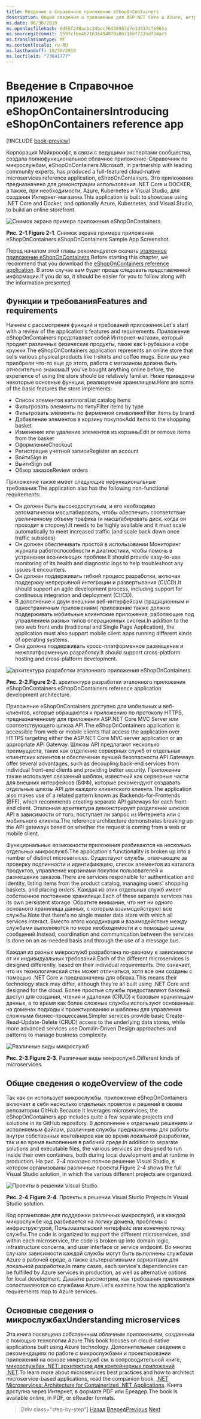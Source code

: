 ```yaml
---
title: Введение в Справочное приложение eShopOnContainers
description: Общие сведения о приложении для ASP.NET Core и Azure, встроенном в облачные микрослужбы.
ms.date: 06/30/2019
ms.openlocfilehash: 0d55f248acbc34bcc76d38987d7e1d537cf6065a
ms.sourcegitcommit: 559fcfbe4871636494870a8b716bf7325df34ac5
ms.translationtype: MT
ms.contentlocale: ru-RU
ms.lasthandoff: 10/30/2019
ms.locfileid: "73841777"
---
```

# <a name="introducing-eshoponcontainers-reference-app"></a><span data-ttu-id="1094b-103">Введение в Справочное приложение eShopOnContainers</span><span class="sxs-lookup"><span data-stu-id="1094b-103">Introducing eShopOnContainers reference app</span></span>

[!INCLUDE [book-preview](../../../includes/book-preview.md)]

<span data-ttu-id="1094b-104">Корпорация Майкрософт, в связи с ведущими экспертами сообщества, создала полнофункциональное облачное приложение-Справочник по микрослужбам, eShopOnContainers.</span><span class="sxs-lookup"><span data-stu-id="1094b-104">Microsoft, in partnership with leading community experts, has produced a full-featured cloud-native microservices reference application, eShopOnContainers.</span></span> <span data-ttu-id="1094b-105">Это приложение предназначено для демонстрации использования .NET Core и DOCKER, а также, при необходимости, Azure, Kubernetes и Visual Studio, для создания Интернет-магазина.</span><span class="sxs-lookup"><span data-stu-id="1094b-105">This application is built to showcase using .NET Core and Docker, and optionally Azure, Kubernetes, and Visual Studio, to build an online storefront.</span></span>

![Снимок экрана примера приложения eShopOnContainers.](./media/eshoponcontainers-sample-app-screenshot.png)

<span data-ttu-id="1094b-107">**Рис. 2-1**.</span><span class="sxs-lookup"><span data-stu-id="1094b-107">**Figure 2-1**.</span></span> <span data-ttu-id="1094b-108">Снимок экрана примера приложения eShopOnContainers.</span><span class="sxs-lookup"><span data-stu-id="1094b-108">eShopOnContainers Sample App Screenshot.</span></span>

<span data-ttu-id="1094b-109">Перед началом этой главы рекомендуется скачать [эталонное приложение eShopOnContainers](https://github.com/dotnet-architecture/eShopOnContainers).</span><span class="sxs-lookup"><span data-stu-id="1094b-109">Before starting this chapter, we recommend that you download the [eShopOnContainers reference application](https://github.com/dotnet-architecture/eShopOnContainers).</span></span> <span data-ttu-id="1094b-110">В этом случае вам будет проще следовать представленной информации.</span><span class="sxs-lookup"><span data-stu-id="1094b-110">If you do so, it should be easier for you to follow along with the information presented.</span></span>

## <a name="features-and-requirements"></a><span data-ttu-id="1094b-111">Функции и требования</span><span class="sxs-lookup"><span data-stu-id="1094b-111">Features and requirements</span></span>

<span data-ttu-id="1094b-112">Начнем с рассмотрения функций и требований приложения.</span><span class="sxs-lookup"><span data-stu-id="1094b-112">Let's start with a review of the application's features and requirements.</span></span> <span data-ttu-id="1094b-113">Приложение eShopOnContainers представляет собой Интернет-магазин, который продает различные физические продукты, такие как t-рубашки и кофе кружки.</span><span class="sxs-lookup"><span data-stu-id="1094b-113">The eShopOnContainers application represents an online store that sells various physical products like t-shirts and coffee mugs.</span></span> <span data-ttu-id="1094b-114">Если вы уже приобрели что-то еще до этого, работа с магазином должна быть относительно знакома.</span><span class="sxs-lookup"><span data-stu-id="1094b-114">If you've bought anything online before, the experience of using the store should be relatively familiar.</span></span> <span data-ttu-id="1094b-115">Ниже приведены некоторые основные функции, реализуемые хранилищем.</span><span class="sxs-lookup"><span data-stu-id="1094b-115">Here are some of the basic features the store implements:</span></span>

- <span data-ttu-id="1094b-116">Список элементов каталога</span><span class="sxs-lookup"><span data-stu-id="1094b-116">List catalog items</span></span>
- <span data-ttu-id="1094b-117">Фильтровать элементы по типу</span><span class="sxs-lookup"><span data-stu-id="1094b-117">Filter items by type</span></span>
- <span data-ttu-id="1094b-118">Фильтровать элементы по фирменной символике</span><span class="sxs-lookup"><span data-stu-id="1094b-118">Filter items by brand</span></span>
- <span data-ttu-id="1094b-119">Добавление элементов в корзину покупок</span><span class="sxs-lookup"><span data-stu-id="1094b-119">Add items to the shopping basket</span></span>
- <span data-ttu-id="1094b-120">Изменение или удаление элементов из корзины</span><span class="sxs-lookup"><span data-stu-id="1094b-120">Edit or remove items from the basket</span></span>
- <span data-ttu-id="1094b-121">Оформление</span><span class="sxs-lookup"><span data-stu-id="1094b-121">Checkout</span></span>
- <span data-ttu-id="1094b-122">Регистрация учетной записи</span><span class="sxs-lookup"><span data-stu-id="1094b-122">Register an account</span></span>
- <span data-ttu-id="1094b-123">Войти</span><span class="sxs-lookup"><span data-stu-id="1094b-123">Sign in</span></span>
- <span data-ttu-id="1094b-124">Выйти</span><span class="sxs-lookup"><span data-stu-id="1094b-124">Sign out</span></span>
- <span data-ttu-id="1094b-125">Обзор заказов</span><span class="sxs-lookup"><span data-stu-id="1094b-125">Review orders</span></span>

<span data-ttu-id="1094b-126">Приложение также имеет следующие нефункциональные требования:</span><span class="sxs-lookup"><span data-stu-id="1094b-126">The application also has the following non-functional requirements:</span></span>

- <span data-ttu-id="1094b-127">Он должен быть высокодоступным, и его необходимо автоматически масштабировать, чтобы обеспечить соответствие увеличенному объему трафика (и масштабировать диск, когда он проходит в сторону).</span><span class="sxs-lookup"><span data-stu-id="1094b-127">It needs to be highly available and it must scale automatically to meet increased traffic (and scale back down once traffic subsides).</span></span>
- <span data-ttu-id="1094b-128">Он должен обеспечивать простой в использовании Мониторинг журнала работоспособности и диагностики, чтобы помочь в устранении возникающих проблем.</span><span class="sxs-lookup"><span data-stu-id="1094b-128">It should provide easy-to-use monitoring of its health and diagnostic logs to help troubleshoot any issues it encounters.</span></span>
- <span data-ttu-id="1094b-129">Он должен поддерживать гибкий процесс разработки, включая поддержку непрерывной интеграции и развертывания (CI/CD).</span><span class="sxs-lookup"><span data-stu-id="1094b-129">It should support an agile development process, including support for continuous integration and deployment (CI/CD).</span></span>
- <span data-ttu-id="1094b-130">В дополнение к двум внешним веб-интерфейсам (традиционным и одностраничным приложениям) приложение также должно поддерживать мобильные клиентские приложения, работающие под управлением разных типов операционных систем.</span><span class="sxs-lookup"><span data-stu-id="1094b-130">In addition to the two web front ends (traditional and Single Page Application), the application must also support mobile client apps running different kinds of operating systems.</span></span>
- <span data-ttu-id="1094b-131">Она должна поддерживать кросс-платформенное размещение и межплатформенную разработку.</span><span class="sxs-lookup"><span data-stu-id="1094b-131">It should support cross-platform hosting and cross-platform development.</span></span>

![архитектура разработки эталонного приложения eShopOnContainers.](./media/eshoponcontainers-development-architecture.png)

<span data-ttu-id="1094b-133">**Рис. 2-2**.</span><span class="sxs-lookup"><span data-stu-id="1094b-133">**Figure 2-2**.</span></span> <span data-ttu-id="1094b-134">архитектура разработки эталонного приложения eShopOnContainers.</span><span class="sxs-lookup"><span data-stu-id="1094b-134">eShopOnContainers reference application development architecture.</span></span>

<span data-ttu-id="1094b-135">Приложение eShopOnContainers доступно для мобильных и веб-клиентов, которые обращаются к приложению по протоколу HTTPS, предназначенному для приложения ASP.NET Core MVC Server или соответствующего шлюза API.</span><span class="sxs-lookup"><span data-stu-id="1094b-135">The eShopOnContainers application is accessible from web or mobile clients that access the application over HTTPS targeting either the ASP.NET Core MVC server application or an appropriate API Gateway.</span></span> <span data-ttu-id="1094b-136">Шлюзы API предлагают несколько преимуществ, таких как отделение серверных служб от отдельных клиентских клиентов и обеспечение лучшей безопасности.</span><span class="sxs-lookup"><span data-stu-id="1094b-136">API Gateways offer several advantages, such as decoupling back-end services from individual front-end clients and providing better security.</span></span> <span data-ttu-id="1094b-137">Приложение также использует связанный шаблон, известный как серверные части для внешних интерфейсов (БФФ), которые рекомендуют создавать отдельные шлюзы API для каждого клиентского клиента.</span><span class="sxs-lookup"><span data-stu-id="1094b-137">The application also makes use of a related pattern known as Backends-for-Frontends (BFF), which recommends creating separate API gateways for each front-end client.</span></span> <span data-ttu-id="1094b-138">Эталонная архитектура демонстрирует разделение шлюзов API в зависимости от того, поступает ли запрос из Интернета или с мобильного клиента.</span><span class="sxs-lookup"><span data-stu-id="1094b-138">The reference architecture demonstrates breaking up the API gateways based on whether the request is coming from a web or mobile client.</span></span>

<span data-ttu-id="1094b-139">Функциональные возможности приложения разбиваются на несколько отдельных микрослужб.</span><span class="sxs-lookup"><span data-stu-id="1094b-139">The application's functionality is broken up into a number of distinct microservices.</span></span> <span data-ttu-id="1094b-140">Существуют службы, отвечающие за проверку подлинности и идентификацию, список элементов из каталога продуктов, управление корзинами покупок пользователей и размещение заказов.</span><span class="sxs-lookup"><span data-stu-id="1094b-140">There are services responsible for authentication and identity, listing items from the product catalog, managing users' shopping baskets, and  placing orders.</span></span> <span data-ttu-id="1094b-141">Каждая из этих отдельных служб имеет собственное постоянное хранилище.</span><span class="sxs-lookup"><span data-stu-id="1094b-141">Each of these separate services has its own persistent storage.</span></span> <span data-ttu-id="1094b-142">Обратите внимание, что нет ни одного основного хранилища данных, с которым взаимодействуют все службы.</span><span class="sxs-lookup"><span data-stu-id="1094b-142">Note that there's no single master data store with which all services interact.</span></span> <span data-ttu-id="1094b-143">Вместо этого координация и взаимодействие между службами выполняются по мере необходимости и с помощью шины сообщений.</span><span class="sxs-lookup"><span data-stu-id="1094b-143">Instead, coordination and communication between the services is done on an as-needed basis and through the use of a message bus.</span></span>

<span data-ttu-id="1094b-144">Каждая из разных микрослужб разработана по-разному в зависимости от их индивидуальных требований.</span><span class="sxs-lookup"><span data-stu-id="1094b-144">Each of the different microservices is designed differently, based on their individual requirements.</span></span> <span data-ttu-id="1094b-145">Это означает, что их технологический стек может отличаться, хотя все они созданы с помощью .NET Core и предназначены для облака.</span><span class="sxs-lookup"><span data-stu-id="1094b-145">This means their technology stack may differ, although they're all built using .NET Core and designed for the cloud.</span></span> <span data-ttu-id="1094b-146">Более простые службы предоставляют базовый доступ для создания, чтения и удаления (CRUD) к базовым хранилищам данных, в то время как более сложные службы используют основанные на доменах подходы к проектированию и шаблоны для управления сложными бизнес-процессами.</span><span class="sxs-lookup"><span data-stu-id="1094b-146">Simpler services provide basic Create-Read-Update-Delete (CRUD) access to the underlying data stores, while more advanced services use Domain-Driven Design approaches and patterns to manage business complexity.</span></span>

![Различные виды микрослужб](./media/different-kinds-of-microservices.png)

<span data-ttu-id="1094b-148">**Рис. 2-3**.</span><span class="sxs-lookup"><span data-stu-id="1094b-148">**Figure 2-3**.</span></span> <span data-ttu-id="1094b-149">Различные виды микрослужб.</span><span class="sxs-lookup"><span data-stu-id="1094b-149">Different kinds of microservices.</span></span>

## <a name="overview-of-the-code"></a><span data-ttu-id="1094b-150">Общие сведения о коде</span><span class="sxs-lookup"><span data-stu-id="1094b-150">Overview of the code</span></span>

<span data-ttu-id="1094b-151">Так как он использует микрослужбы, приложение eShopOnContainers включает в себя несколько отдельных проектов и решений в своем репозитории GitHub.</span><span class="sxs-lookup"><span data-stu-id="1094b-151">Because it leverages microservices, the eShopOnContainers app includes quite a few separate projects and solutions in its GitHub repository.</span></span> <span data-ttu-id="1094b-152">В дополнение к отдельным решениям и исполняемым файлам, различные службы предназначены для работы внутри собственных контейнеров как во время локальной разработки, так и во время выполнения в рабочей среде.</span><span class="sxs-lookup"><span data-stu-id="1094b-152">In addition to separate solutions and executable files, the various services are designed to run inside their own containers, both during local development and at runtime in production.</span></span> <span data-ttu-id="1094b-153">На рис. 2-4 показано полное решение Visual Studio, в котором организованы различные проекты.</span><span class="sxs-lookup"><span data-stu-id="1094b-153">Figure 2-4 shows the full Visual Studio solution, in which the various different projects are organized.</span></span>

![Проекты в решении Visual Studio.](./media/projects-in-visual-studio-solution.png)

<span data-ttu-id="1094b-155">**Рис. 2-4**.</span><span class="sxs-lookup"><span data-stu-id="1094b-155">**Figure 2-4**.</span></span> <span data-ttu-id="1094b-156">Проекты в решении Visual Studio.</span><span class="sxs-lookup"><span data-stu-id="1094b-156">Projects in Visual Studio solution.</span></span>

<span data-ttu-id="1094b-157">Код организован для поддержки различных микрослужб, и в каждой микрослужбе код разбивается на логику домена, проблемы с инфраструктурой, Пользовательский интерфейс или конечную точку службы.</span><span class="sxs-lookup"><span data-stu-id="1094b-157">The code is organized to support the different microservices, and within each microservice, the code is broken up into domain logic, infrastructure concerns, and user interface or service endpoint.</span></span> <span data-ttu-id="1094b-158">Во многих случаях зависимости каждой службы могут быть выполнены службами Azure в рабочей среде, а также альтернативными вариантами для локальной разработки.</span><span class="sxs-lookup"><span data-stu-id="1094b-158">In many cases, each service's dependencies can be fulfilled by Azure services in production, as well as alternative options for local development.</span></span> <span data-ttu-id="1094b-159">Давайте рассмотрим, как требования приложения сопоставляются со службами Azure.</span><span class="sxs-lookup"><span data-stu-id="1094b-159">Let's examine how the application's requirements map to Azure services.</span></span>

## <a name="understanding-microservices"></a><span data-ttu-id="1094b-160">Основные сведения о микрослужбах</span><span class="sxs-lookup"><span data-stu-id="1094b-160">Understanding microservices</span></span>

<span data-ttu-id="1094b-161">Эта книга посвящена собственным облачным приложениям, созданным с помощью технологии Azure.</span><span class="sxs-lookup"><span data-stu-id="1094b-161">This book focuses on cloud-native applications built using Azure technology.</span></span> <span data-ttu-id="1094b-162">Дополнительные сведения о рекомендациях по работе с микрослужбами и проектировании приложений на основе микрослужб см. в сопроводительной книге, [микрослужбах .NET: архитектура для контейнерных приложений .NET](https://dotnet.microsoft.com/learn/aspnet/microservices-architecture).</span><span class="sxs-lookup"><span data-stu-id="1094b-162">To learn more about microservices best practices and how to architect microservice-based applications, read the companion book, [.NET Microservices: Architecture for Containerized .NET Applications](https://dotnet.microsoft.com/learn/aspnet/microservices-architecture).</span></span> <span data-ttu-id="1094b-163">Книга доступна через Интернет, в формате PDF или Ереадер.</span><span class="sxs-lookup"><span data-stu-id="1094b-163">The book is available online, in PDF, or eReader formats.</span></span>

>[!div class="step-by-step"]
><span data-ttu-id="1094b-164">[Назад](candidate-apps.md)
>[Вперед](map-eshoponcontainers-azure-services.md)</span><span class="sxs-lookup"><span data-stu-id="1094b-164">[Previous](candidate-apps.md)
[Next](map-eshoponcontainers-azure-services.md)</span></span>
